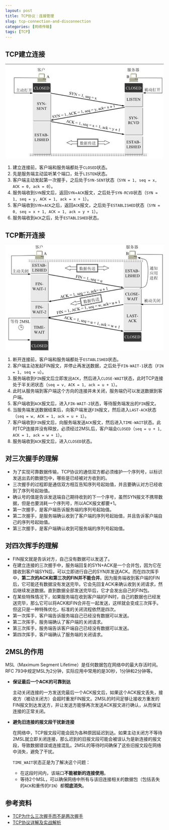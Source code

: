 ```yaml
---
layout: post
title: TCP协议：连接管理
slug: tcp-connection-and-disconnection
categories: [网络传输]
tags: [TCP]
---
```


## TCP建立连接
![](/assets/images/tcp-connect.png)


1. 建立连接前，客户端和服务端都处于`CLOSED`状态。
2. 先是服务端主动监听某个端口，处于`LISTEN`状态。
3. 客户端主动发起第一次握手，之后处于`SYN-SENT`状态（`SYN = 1, seq = x, ACK = 0, ack = 0`）。
4. 服务端收到`SYN`报文后，返回`SYN`+`ACK`报文，之后处于`SYN-RCVD`状态（`SYN = 1, seq = y, ACK = 1, ack = x + 1`）。
5. 客户端收到`SYN`+`ACK`之后，返回`ACK`报文，之后处于`ESTABLISHED`状态（`SYN = 0, seq = x + 1, ACK = 1, ack = y + 1`）。
6. 服务端收到`ACK`之后，处于`ESTABLISHED`状态。

## TCP断开连接
![](/assets/images/tcp-disconnect.png)

1. 断开连接前，客户端和服务端都处于`ESTABLISHED`状态。
2. 客户端主动发起FIN报文，并停止再发送数据，之后处于`FIN-WAIT-1`状态（`FIN = 1, seq = u`）。
3. 服务端收到`FIN`报文后立即发出`ACK`，然后进入`CLOSE-WAIT`状态，此时TCP连接处于半关闭状态（`seq = v, ACK = 1, ack = u + 1`）。
4. 此时从服务端到客户端这个方向的连接并未关闭，服务端仍可以发送数据到客户端。
5. 客户端收到`ACK`报文后，进入`FIN-WAIT-2`状态，等待服务端发出的`FIN`报文。
6. 当服务端发送数据结束后，向客户端发送`FIN`报文，然后进入`LAST-ACK`状态（`seq = w, ACK = 1, ack = u + 1`）。
7. 客户端收到`FIN`报文后，向服务端发送`ACK`报文，然后进入`TIME-WAIT`状态。此时TCP连接并没有释放，必须经过2MSL后，客户端会`CLOSED`（`seq = u + 1, ACK = 1, ack = w + 1`）。
8. 服务端收到`ACK`报文后，进入`CLOSED`状态。

## 对三次握手的理解
+ 为了实现可靠数据传输，TCP协议的通信双方都必须维护一个序列号，以标识发送出去的数据包中，哪些是已经被对方收到的。
+ 三次握手的过程即是通信双方相互告知序列号起始值，并且要确认对方已经收到了序列号起始值。
+ 确认号的值是告诉发送端自己期待收到的下一个序号，虽然SYN报文不携带数据，但是也要消耗一个序列号，所以ACK报文都要+1。
+ 第一次握手，是客户端告诉服务端的序列号起始值。
+ 第二次握手，是服务端确认收到了客户端的序列号起始值，并且告诉客户端自己的序列号起始值。
+ 第三次握手，是客户端确认收到可服务端的序列号起始值。



## 对四次挥手的理解
+ FIN报文就是告诉对方，自己没有数据可以发送了。
+ 在建立连接的三次握手中，服务端回复的SYN+ACK是一个合并包，因为它在接收到客户端SYN后，可以立即进行自己的SYN并发送ACK。而在四次挥手中，**第二次的ACK和第三次的FIN并不能合并**。因为服务端收到客户端的FIN后，它可能还有数据没有发送完毕。它会先回复ACK来确认收到关闭请求，然后继续发送数据。直到数据全部发送完毕后，它才会发出自己的FIN包。
+ 在某些特殊情况下，如果服务端在收到客户端的FIN时，自己的数据也已经发送完毕，那么它可以将ACK和FIN合并在一起发送，这样就会变成三次挥手。但这只是一种特殊优化，标准的关闭流程依然是四次。
+ 第一次挥手，客户端告诉服务端自己已经没有数据可以发送。
+ 第二次挥手，服务端确认了客户端的关闭请求。
+ 第三次挥手，服务端告诉客户端自己已经没有数据可以发送。
+ 第四次挥手，客户端确认了服务端的关闭请求。

## 2MSL的作用

MSL（Maximum Segment Lifetime）是任何数据包在网络中的最大存活时间。RFC 793中规定MSL为2分钟，实际应用中常用的是30秒，1分钟和2分钟等。

+ **保证最后一个ACK的可靠到达**

    主动关闭连接的一方发送完最后一个ACK报文后，如果这个ACK报文丢失，接收方（被动关闭方）会超时重发FIN报文。2MSL的时间足够让接收方重发的FIN报文到达发送方，并让发送方能够再次发送ACK报文进行确认，从而保证连接的正常关闭。
+ **避免旧连接的报文段干扰新连接**

    在网络中，TCP报文段可能会因为各种原因延迟到达。如果主动关闭方不等待2MSL就立即关闭连接，那么迟到的旧报文段可能会被误认为是新连接的报文段，导致数据错误或连接混乱。2MSL的等待时间确保了这些旧报文段在网络中消失，避免了干扰。

    `TIME_WAIT`状态正是为了解决这个问题：
    + 在这段时间内，该端口**不能被新的连接使用**。
    + 等待2个MSL，可以确保网络中所有与该旧连接相关的数据包（包括丢失的`ACK`和重传的`FIN`）都**彻底消失**。

## 参考资料
+ [TCP为什么三次握手而不是两次握手](https://blog.csdn.net/lengxiao1993/article/details/82771768)
+ [TCP协议详解及实战解析](https://blog.csdn.net/mumubumaopao/article/details/107929767)